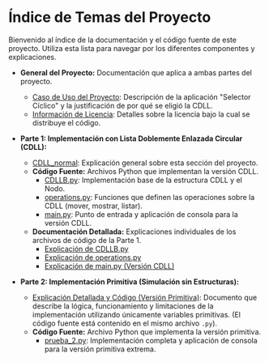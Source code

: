 # Índice de Temas del Proyecto

Bienvenido al índice de la documentación y el código fuente de este proyecto. Utiliza esta lista para navegar por los diferentes componentes y explicaciones.

*   **General del Proyecto:** Documentación que aplica a ambas partes del proyecto.
    *   [Caso de Uso del Proyecto](Caso_de_uso.md): Descripción de la aplicación "Selector Cíclico" y la justificación de por qué se eligió la CDLL.
    *   [Información de Licencia](LICENSE): Detalles sobre la licencia bajo la cual se distribuye el código.

*   **Parte 1: Implementación con Lista Doblemente Enlazada Circular (CDLL):**
    *   [CDLL_normal](CDLL_normal/Incisos): Explicación general sobre esta sección del proyecto.
    *   **Código Fuente:** Archivos Python que implementan la versión CDLL.
        *   [CDLLB.py](CDLL_normal/Incisos/CDLLB.py): Implementación base de la estructura CDLL y el Nodo.
        *   [operations.py](CDLL_normal/Incisos/operations.py): Funciones que definen las operaciones sobre la CDLL (mover, mostrar, listar).
        *   [main.py](CDLL_normal/Incisos/main.py): Punto de entrada y aplicación de consola para la versión CDLL.
    *   **Documentación Detallada:** Explicaciones individuales de los archivos de código de la Parte 1.
        *   [Explicación de CDLLB.py](CDLL_normal/Incisos/CDLLB.md)
        *   [Explicación de operations.py](CDLL_normal/Incisos/operations.md)
        *   [Explicación de main.py (Versión CDLL)](CDLL_normal/Incisos/main.md)

*   **Parte 2: Implementación Primitiva (Simulación sin Estructuras):**
    *   [Explicación Detallada y Código (Versión Primitiva)](CDLL_primitivo/Incisos/Prueba2.md): Documento que describe la lógica, funcionamiento y limitaciones de la implementación utilizando únicamente variables primitivas. (El código fuente está contenido en el mismo archivo `.py`).
    *   **Código Fuente:** Archivo Python que implementa la versión primitiva.
        *   [prueba_2.py](CDLL_primitivo/Incisos/prueba_2.py): Implementación completa y aplicación de consola para la versión primitiva extrema.

